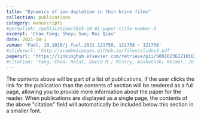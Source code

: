 ```yaml
---
title: "Dynamics of ion depletion in thin brine films"
collection: publications
category: manuscripts
#permalink: /publication/2015-10-01-paper-title-number-3
excerpt: 'Chao Fang; Shuyu Sun; Rui Qiao'
date: 2021-10-1
venue: 'Fuel, 10.1016/j.fuel.2021.121758, 121758 ~ 121758'
#slidesurl: 'http://academicpages.github.io/files/slides3.pdf'
paperurl: 'https://linkinghub.elsevier.com/retrieve/pii/S0016236121016380'
#citation: 'Fang, Chao; Halat, David M.; Mistry, Aashutosh; Reimer, Jeffrey A.; Balsara, Nitash P.; Wang, Rui'
---
```

The contents above will be part of a list of publications, if the user clicks the link for the publication than the contents of section will be rendered as a full page, allowing you to provide more information about the paper for the reader. When publications are displayed as a single page, the contents of the above "citation" field will automatically be included below this section in a smaller font.
